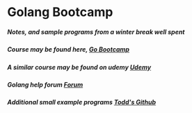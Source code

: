 <h1>Golang Bootcamp</h1>

<h5> Notes, and sample programs from a winter break well spent </h5>

<h5> Course may be found here, <a href="https://www.golang-book.com/">Go Bootcamp</a> </h5>

<h5> A similar course may be found on udemy <a href="https://www.udemy.com/learn-how-to-code/">Udemy</a> </h5>

<h5> Golang help forum <a href="https://forum.golangbridge.org/c/getting-help">Forum</a>

<h5> Additional small example programs <a href="https://github.com/GoesToEleven/GolangTraining/">Todd's Github</a> </h5>

